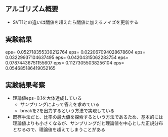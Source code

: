 ## アルゴリズム概要
- SVT1との違いは閾値を超えたら閾値に加えるノイズを更新する

## 実験結果
eps= 0.052718355339212764
eps= 0.022067094028678604
eps= 0.03229937104637495
eps= 0.04204315062283754
eps= 0.07874436751155607
eps= 0.11273055038256104
eps= 0.054685186419052165

## 実験結果考察
- 理論値eps=0.1を大体達成している
    - サンプリングによって答えを求めている
    - breakを2を出力するという方法で実現している
- 既存手法だと、比率の最大値を探索するという方法であるため、基本的には理論値よりも小さくなるが、サンプリングだと理論値を中心とした正規分布となるので、理論値を超えてしまうことがある
